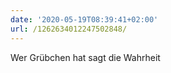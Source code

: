 ```yaml
---
date: '2020-05-19T08:39:41+02:00'
url: /1262634012247502848/
---
```

Wer Grübchen hat sagt die Wahrheit
